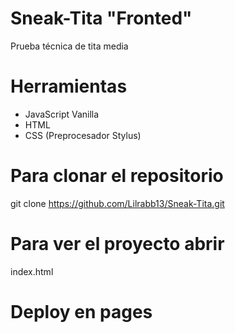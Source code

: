 # Sneak-Tita "Fronted"

Prueba técnica de tita media

# Herramientas

- JavaScript Vanilla
- HTML
- CSS (Preprocesador Stylus)

# Para clonar el repositorio

git clone https://github.com/Lilrabb13/Sneak-Tita.git

# Para ver el proyecto abrir

index.html

# Deploy en pages

